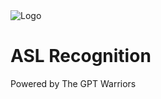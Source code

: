 <body>
  <div class="container">
    <div class="header">
      <img src="https://github.com/The-GPT-Warriors/ai-front/assets/109186517/8f289636-ccc8-402f-9bf0-1f466ef96436" alt="Logo" class="logo">
      <h1 class="title">ASL Recognition</h1>
    </div>
    <div class="main">
      <div class="camera"></div>
      <div class="text"></div>
    </div>
    <div class="footer">
      <p class="footer-text">Powered by The GPT Warriors</p>
    </div>
  </div>
</body>